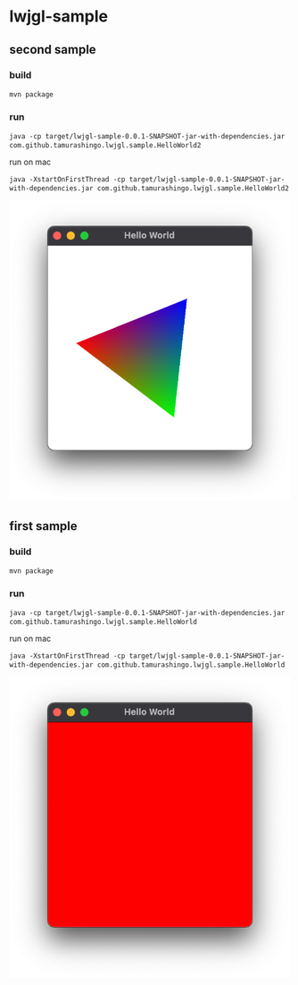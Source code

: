 # lwjgl-sample

## second sample

### build

```
mvn package
```

### run

```
java -cp target/lwjgl-sample-0.0.1-SNAPSHOT-jar-with-dependencies.jar com.github.tamurashingo.lwjgl.sample.HelloWorld2
```


run on mac

```
java -XstartOnFirstThread -cp target/lwjgl-sample-0.0.1-SNAPSHOT-jar-with-dependencies.jar com.github.tamurashingo.lwjgl.sample.HelloWorld2
```

![second-sample](images/second-sample.png)


## first sample

### build

```
mvn package
```

### run

```
java -cp target/lwjgl-sample-0.0.1-SNAPSHOT-jar-with-dependencies.jar com.github.tamurashingo.lwjgl.sample.HelloWorld
```


run on mac

```
java -XstartOnFirstThread -cp target/lwjgl-sample-0.0.1-SNAPSHOT-jar-with-dependencies.jar com.github.tamurashingo.lwjgl.sample.HelloWorld
```

![first-sample](images/first-sample.png)